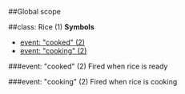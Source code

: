 ##Global scope
<a name="Rice"></a>

##class: Rice (1)
**Symbols**  
  * [event: "cooked" (2)](#Rice#event_cooked)
  * [event: "cooking" (2)](#Rice#event_cooking)

<a name="Rice#event_cooked"></a>
###event: "cooked" (2)
Fired when rice is ready

<a name="Rice#event_cooking"></a>
###event: "cooking" (2)
Fired when rice is cooking

